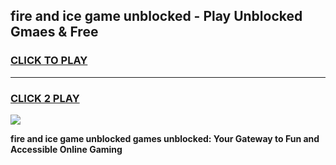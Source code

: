 
## fire and ice game unblocked - Play Unblocked Gmaes & Free
<h3>
<a href="https://news.freeplayer.one?title=fire_and_ice_game_unblocked&ref=16F">CLICK TO PLAY</a></h3>
<hr>

<h3>
<a href="https://news.freeplayer.one?title=fire_and_ice_game_unblocked&ref=16F">CLICK 2 PLAY</a>
  
</h3>

<a href="https://news.freeplayer.one?title=fire_and_ice_game_unblocked&ref=16F/"><img src="https://clearcache.store/games.png"></a>


**fire and ice game unblocked games unblocked: Your Gateway to Fun and Accessible Online Gaming**
